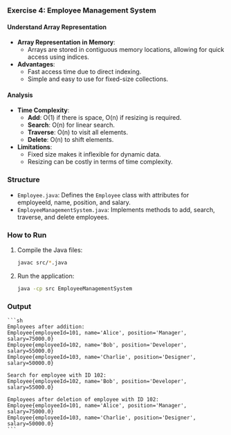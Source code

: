 ### Exercise 4: Employee Management System

#### Understand Array Representation
- **Array Representation in Memory**:
  - Arrays are stored in contiguous memory locations, allowing for quick access using indices.
- **Advantages**:
  - Fast access time due to direct indexing.
  - Simple and easy to use for fixed-size collections.

#### Analysis
- **Time Complexity**:
  - **Add**: O(1) if there is space, O(n) if resizing is required.
  - **Search**: O(n) for linear search.
  - **Traverse**: O(n) to visit all elements.
  - **Delete**: O(n) to shift elements.
- **Limitations**:
  - Fixed size makes it inflexible for dynamic data.
  - Resizing can be costly in terms of time complexity.

### Structure

- `Employee.java`: Defines the `Employee` class with attributes for employeeId, name, position, and salary.
- `EmployeeManagementSystem.java`: Implements methods to add, search, traverse, and delete employees.

### How to Run

1. Compile the Java files:
    ```sh
    javac src/*.java
    ```

2. Run the application:
    ```sh
    java -cp src EmployeeManagementSystem
    ```

### Output
    ```sh
    Employees after addition:
    Employee{employeeId=101, name='Alice', position='Manager', salary=75000.0}
    Employee{employeeId=102, name='Bob', position='Developer', salary=55000.0}
    Employee{employeeId=103, name='Charlie', position='Designer', salary=50000.0}

    Search for employee with ID 102:
    Employee{employeeId=102, name='Bob', position='Developer', salary=55000.0}

    Employees after deletion of employee with ID 102:
    Employee{employeeId=101, name='Alice', position='Manager', salary=75000.0}
    Employee{employeeId=103, name='Charlie', position='Designer', salary=50000.0}
    ```
